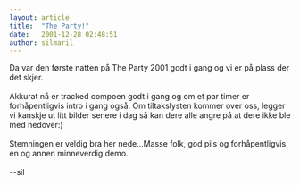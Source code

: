 ```yaml
---
layout: article
title:  "The Party!"
date:   2001-12-28 02:48:51
author: silmaril
---
```

Da var den første natten på The Party 2001 godt i gang og vi er på plass
der det skjer.\
\
Akkurat nå er tracked compoen godt i gang og om et par timer er
forhåpentligvis intro i gang også. Om tiltakslysten kommer over oss,
legger vi kanskje ut litt bilder senere i dag så kan dere alle angre på
at dere ikke ble med nedover:)\
\
Stemningen er veldig bra her nede...Masse folk, god pils og
forhåpentligvis en og annen minneverdig demo.\
\
--sil

